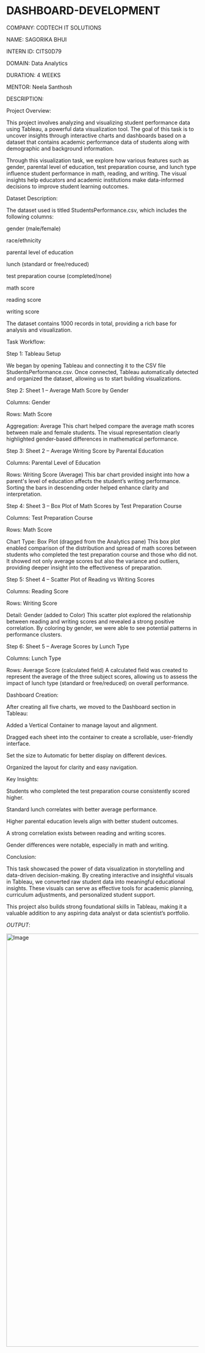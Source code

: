 # DASHBOARD-DEVELOPMENT

COMPANY: CODTECH IT SOLUTIONS

NAME: SAGORIKA BHUI

INTERN ID: CITS0D79

DOMAIN: Data Analytics

DURATION: 4 WEEKS

MENTOR: Neela Santhosh

DESCRIPTION:

Project Overview:

This project involves analyzing and visualizing student performance data using Tableau, a powerful data visualization tool. The goal of this task is to uncover insights through interactive charts and dashboards based on a dataset that contains academic performance data of students along with demographic and background information.

Through this visualization task, we explore how various features such as gender, parental level of education, test preparation course, and lunch type influence student performance in math, reading, and writing. The visual insights help educators and academic institutions make data-informed decisions to improve student learning outcomes.


Dataset Description:

The dataset used is titled StudentsPerformance.csv, which includes the following columns:

gender (male/female)

race/ethnicity

parental level of education

lunch (standard or free/reduced)

test preparation course (completed/none)

math score

reading score

writing score


The dataset contains 1000 records in total, providing a rich base for analysis and visualization.


Task Workflow:

Step 1: Tableau Setup

We began by opening Tableau and connecting it to the CSV file StudentsPerformance.csv. Once connected, Tableau automatically detected and organized the dataset, allowing us to start building visualizations.

Step 2: Sheet 1 – Average Math Score by Gender

Columns: Gender

Rows: Math Score

Aggregation: Average This chart helped compare the average math scores between male and female students. The visual representation clearly highlighted gender-based differences in mathematical performance.


Step 3: Sheet 2 – Average Writing Score by Parental Education

Columns: Parental Level of Education

Rows: Writing Score (Average) This bar chart provided insight into how a parent's level of education affects the student’s writing performance. Sorting the bars in descending order helped enhance clarity and interpretation.

Step 4: Sheet 3 – Box Plot of Math Scores by Test Preparation Course

Columns: Test Preparation Course

Rows: Math Score

Chart Type: Box Plot (dragged from the Analytics pane) This box plot enabled comparison of the distribution and spread of math scores between students who completed the test preparation course and those who did not. It showed not only average scores but also the variance and outliers, providing deeper insight into the effectiveness of preparation.

Step 5: Sheet 4 – Scatter Plot of Reading vs Writing Scores

Columns: Reading Score

Rows: Writing Score

Detail: Gender (added to Color) This scatter plot explored the relationship between reading and writing scores and revealed a strong positive correlation. By coloring by gender, we were able to see potential patterns in performance clusters.

Step 6: Sheet 5 – Average Scores by Lunch Type

Columns: Lunch Type

Rows: Average Score (calculated field) A calculated field was created to represent the average of the three subject scores, allowing us to assess the impact of lunch type (standard or free/reduced) on overall performance.


Dashboard Creation:

After creating all five charts, we moved to the Dashboard section in Tableau:

Added a Vertical Container to manage layout and alignment.

Dragged each sheet into the container to create a scrollable, user-friendly interface.

Set the size to Automatic for better display on different devices.

Organized the layout for clarity and easy navigation.


Key Insights:

Students who completed the test preparation course consistently scored higher.

Standard lunch correlates with better average performance.

Higher parental education levels align with better student outcomes.

A strong correlation exists between reading and writing scores.

Gender differences were notable, especially in math and writing.


 Conclusion:

This task showcased the power of data visualization in storytelling and data-driven decision-making. By creating interactive and insightful visuals in Tableau, we converted raw student data into meaningful educational insights. These visuals can serve as effective tools for academic planning, curriculum adjustments, and personalized student support.

This project also builds strong foundational skills in Tableau, making it a valuable addition to any aspiring data analyst or data scientist’s portfolio.


*OUTPUT*:

<img width="1920" height="1080" alt="Image" src="https://github.com/user-attachments/assets/c8c95cf2-93cf-4821-9a2d-bd531d2017c6" />
